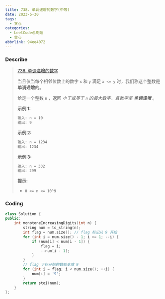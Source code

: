 ```yaml
---
title: 738. 单调递增的数字(中等)
date: 2023-5-30
tags:
  - 贪心
categories:
  - LeetCode必刷题
  - 贪心
abbrlink: 94ee4072
---
```


### Describe

> [738. 单调递增的数字](https://leetcode.cn/problems/monotone-increasing-digits/)
>
> 当且仅当每个相邻位数上的数字 `x` 和 `y` 满足 `x <= y` 时，我们称这个整数是**单调递增**的。
>
> 给定一个整数 `n` ，返回 *小于或等于 `n` 的最大数字，且数字呈 **单调递增*** 。
>
>  
>
> **示例 1:**
>
> ```txt
> 输入: n = 10
> 输出: 9
> ```
>
> **示例 2:**
>
> ```txt
> 输入: n = 1234
> 输出: 1234
> ```
>
> **示例 3:**
>
> ```txt
> 输入: n = 332
> 输出: 299
> ```
>
>  
>
> **提示:**
>
> - `0 <= n <= 10^9`

### Coding

```cpp
class Solution {
public:
    int monotoneIncreasingDigits(int n) {
        string num = to_string(n);
        int flag = num.size(); // flag 标记从 9 开始
        for (int i = num.size() - 1; i >= 1; --i) {
            if (num[i] < num[i - 1]) {
                flag = i;
                --num[i - 1];
            }
        }
        // flag 下标开始的数都变成 9
        for (int i = flag; i < num.size(); ++i) {
            num[i] = '9';
        }
        return stoi(num);
    }
};
```

